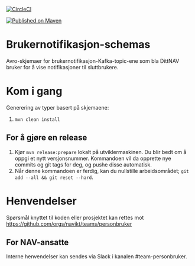 [![CircleCI](https://circleci.com/gh/navikt/brukernotifikasjon-schemas.svg?style=svg)](https://circleci.com/gh/navikt/brukernotifikasjon-schemas)

[![Published on Maven](https://img.shields.io/maven-metadata/v/http/central.maven.org/maven2/no/nav/brukernotifikasjon-schemas/maven-metadata.xml.svg)](http://central.maven.org/maven2/no/nav/brukernotifikasjon-schemas/)

# Brukernotifikasjon-schemas

Avro-skjemaer for brukernotifikasjon-Kafka-topic-ene som bla DittNAV bruker for å vise notifikasjoner til sluttbrukere.

# Kom i gang

Generering av typer basert på skjemaene:

1. `mvn clean install`

## For å gjøre en release

1) Kjør `mvn release:prepare` lokalt på utviklermaskinen. Du blir bedt om å oppgi et nytt versjonsnummer.
   Kommandoen vil da opprette nye commits og git tags for deg, og pushe disse automatisk.
2) Når denne kommandoen er ferdig, kan du nullstille arbeidsområdet; `git add --all && git reset --hard`.


# Henvendelser

Spørsmål knyttet til koden eller prosjektet kan rettes mot https://github.com/orgs/navikt/teams/personbruker

## For NAV-ansatte

Interne henvendelser kan sendes via Slack i kanalen #team-personbruker.
